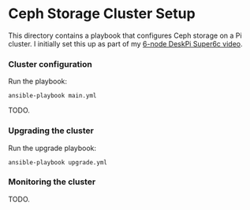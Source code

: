 # Ceph Storage Cluster Setup

This directory contains a playbook that configures Ceph storage on a Pi cluster. I initially set this up as part of my [6-node DeskPi Super6c video](https://www.youtube.com/watch?v=UT5UbSJOyog).

### Cluster configuration

Run the playbook:

```
ansible-playbook main.yml
```

TODO.

### Upgrading the cluster

Run the upgrade playbook:

```
ansible-playbook upgrade.yml
```

### Monitoring the cluster

TODO.
